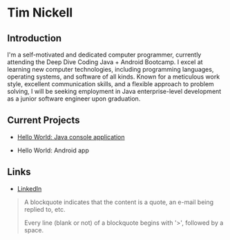 # Tim Nickell

## Introduction

I'm a self-motivated and dedicated computer programmer, currently attending the 
Deep Dive Coding Java + Android Bootcamp. I excel at learning new computer
technologies, including programming languages, operating systems, and software
of all kinds. Known for a meticulous work style, excellent communication skills,
and a flexible approach to problem solving, I will be seeking
employment in Java enterprise-level development as a junior software engineer
upon graduation. 

## Current Projects

* [Hello World: Java console application](https://github.com/ddc-java-21/hello-world-tanickell)

* Hello World: Android app

## Links

* [LinkedIn](https://www.linkedin.com/in/tim-n-77772a2a9/)

> A blockquote indicates that the content is a quote, an e-mail being replied to, etc.
>
> Every line (blank or not) of a blockquote begins with '>', followed by a space.